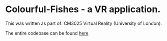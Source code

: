 # Colourful-Fishes - a VR application. 

This was written as part of: CM3025 Virtual Reality (University of London). 

The entire codebase can be found [here](https://gitlab.com/HedonisticOpportunist/colorful-fishes)
